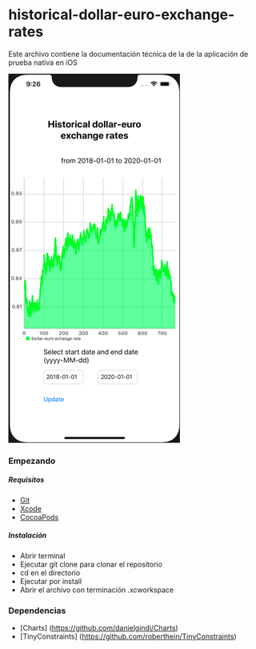 # historical-dollar-euro-exchange-rates


Este archivo contiene la documentación técnica de la de la aplicación de prueba nativa en iOS

![Simulador](https://github.com/jaycko2791/historical-dollar-euro-exchange-rates/blob/main/imagen.png)

### Empezando

##### Requisitos

- [Git](https://git-scm.com/)
- [Xcode](https://developer.apple.com/xcode/)
- [CocoaPods](https://cocoapods.org/)

##### Instalación

- Abrir terminal
- Ejecutar git clone para clonar el repositorio
- cd en el directorio
- Ejecutar por install
- Abrir el archivo con terminación .xcworkspace

### Dependencias

- [Charts] (https://github.com/danielgindi/Charts)
- [TinyConstraints] (https://github.com/roberthein/TinyConstraints)



